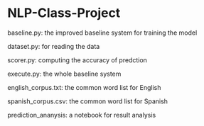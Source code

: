 # NLP-Class-Project
baseline.py: the improved baseline system for training the model

dataset.py: for reading the data

scorer.py: computing the accuracy of predction 

execute.py:  the whole baseline system

english_corpus.txt: the common word list for English

spanish_corpus.csv: the common word list for Spanish

prediction_ananysis: a notebook for result analysis



